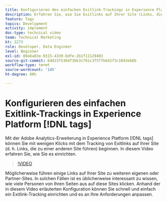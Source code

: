 ```yaml
---
title: Konfigurieren des einfachen Exitlink-Trackings in Experience Platform-Tags
description: Erfahren Sie, wie Sie Exitlinks auf Ihrer Site (Links, die zu einer anderen Site führen) mit nur wenigen Klicks in der Adobe Analytics-Erweiterung in Experience Platform-Tags verfolgen können.
feature: Tags
topics: Development
activity: implement
doc-type: technical video
team: Technical Marketing
kt: 2273
role: Developer, Data Engineer
level: Beginner
exl-id: 80a6a83e-9315-4339-bdfe-2b1f11129403
source-git-commit: 6dd1575364f3bb3cf81c3f5ffb642f3c1043eb8b
workflow-type: tm+mt
source-wordcount: '145'
ht-degree: 80%

---
```


# Konfigurieren des einfachen Exitlink-Trackings in Experience Platform [!DNL tags]

Mit der Adobe Analytics-Erweiterung in Experience Platform [!DNL tags] können Sie mit wenigen Klicks mit dem Tracking von Exitlinks auf Ihrer Site (d. h. Links, die zu einer anderen Site führen) beginnen. In diesem Video erfahren Sie, wie Sie es einrichten.

>[!VIDEO](https://video.tv.adobe.com/v/25763/?quality=12&learn=on)

Möglicherweise führen einige Links auf Ihrer Site zu weiteren eigenen oder Partner-Sites. In solchen Fällen ist es üblicherweise interessant zu wissen, wie viele Personen von Ihren Seiten aus auf diese Sites klicken. Anhand der in diesem Video erläuterten Konfiguration können Sie schnell und einfach ein Exitlink-Tracking einrichten und es an Ihre Anforderungen anpassen.
